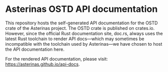 # Asterinas OSTD API documentation

This repository hosts the self-generated API documentation for the OSTD crate of the Asterinas project.
The OSTD crate is published on crates.io. However, since the official Rust documentation site, doc.rs, always uses the latest Rust toolchain to render API docs—which may sometimes be incompatible with the toolchain used by Asterinas—we have chosen to host the API documentation here.

For the rendered API documentation, please visit: https://asterinas.github.io/api-docs.